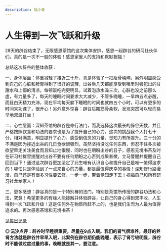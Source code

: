 ```yaml
---
description: 福小爱
---
```


# 人生得到一次飞跃和升级

28天的辟谷结束了，无限感恩茶馆的这次集体安排，感恩一起辟谷的研习社伙伴们，真的是一次不一般的体验！感恩家里人的支持和默默祝福！

总结这次辟谷的整体收获：

一、身体层面：体重减轻了接近三十斤，真是体验了一把瘦骨嶙峋，另外明显感受到自己的心脏和脾胃得到了很好的调理，出谷后几天都能享受到嘴里时尝犯出的甘甜水和上鄂的清凉，每顿饭吃完更明显。试着泡热水澡三次，心脏也没之前那么虚，有力量多了，每天的睡眠时间要求大大减少，不管多晚睡，一早四五点必醒，而且白天精力充沛，现在平均每天躺下睡眠的时间也就四五个小时，可以有更多的时间来功课了，很开心！另外意外惊喜：辟谷后期筋骨柔软，发现突然可以轻而易举地双盘打坐！

二、心性层面：深知茶馆的辟谷是修行法门，而我选择这次最长的辟谷天数，并且严格按照饮食和功法的要求也是为了提升自己的心力，这次的挑战我个人打七十分，相对满意，明显提升了心力，感受到信念的力量，觉知力有所提升。三十分的不满是因为接近出谷的几日食欲很强烈，虽然坚持没吃任何东西，但忍不住多次被欲望牵走关注美食而且知止地很慢，同时也在期盼出谷的日子，感恩无境书茶及时在研习社群里提醒对出谷不要有任何期盼之心否则成果甚微，立马警醒并提醒自己回到当下！通过这次辟谷更加坚定了此生唯有认识自心和提升自己是唯一值得追求的！哪怕只是体验到了一点来自心的力量，都是最值得庆幸的事情！深知修行路漫漫，自己还是有很多习性要去修，一步一步，带着觉知走下去！祝福自己和所有研习社龙龙家人！

三、更多感想：辟谷真的是一个特别棒的法门，特别是茶馆所传授的辟谷功法和心法，究竟！希望更多的有缘人能接触并体验辟谷，让自己的身心得到双丰收，人生得到一次飞跃和升级！这是任何外在物质所赶不上的，也是我们生而为人最为值得追求的。再次感恩茶馆和无境书茶！

[见每日记录](https://zhonghebiguriji.gitbook.io/index/untitled-1/zhong-he-pi-gu-mei-ri-ji-lu-fu-xiao-ai)

**◎ 沅汐点评：辟谷时早睡很重要，尽量在9点入眠。我们的肾气很难养，最好的养肾方法就是辟谷并早早入眠，此案例在辟谷期仍能晚睡，表示了肾亏较明显，辟谷时不能做过度过量的事，晚睡就是其一，要注意。**

